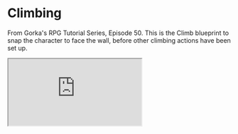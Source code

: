 # Climbing

From Gorka's RPG Tutorial Series, Episode 50. This is the Climb blueprint to snap the character to face the wall, before other climbing actions have been set up.

<iframe src="https://blueprintue.com/render/1riztjq9/" scrolling="no" allowfullscreen></iframe>
